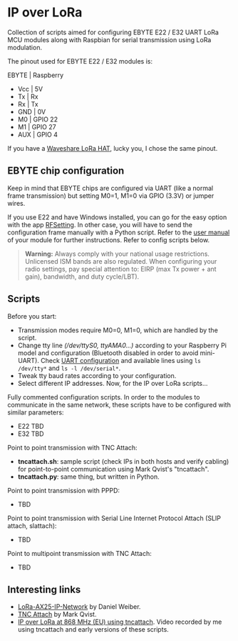 # IP over LoRa

Collection of scripts aimed for configuring EBYTE E22 / E32 UART LoRa MCU modules along with Raspbian for serial transmission using LoRa modulation.

The pinout used for EBYTE E22 / E32 modules is:

EBYTE | Raspberry
- Vcc |  5V
- Tx | Rx
- Rx | Tx
- GND | 0V
- M0 | GPIO 22
- M1 | GPIO 27
- AUX | GPIO 4
    
If you have a [Waveshare LoRa HAT](https://www.waveshare.com/wiki/SX1262_868M_LoRa_HAT), lucky you, I chose the same pinout.

## EBYTE chip configuration

Keep in mind that EBYTE chips are configured via UART (like a normal frame transmission) but setting M0=1, M1=0 via GPIO (3.3V) or jumper wires.

If you use E22 and have Windows installed, you can go for the easy option with the app [RFSetting](http://www.ebyte.com/en/pdf-down.aspx?id=1516). In other case, you will have to send the configuration frame manually with a Python script. Refer to the [user manual](http://www.ebyte.com/en/data-download.aspx) of your module for further instructions. Refer to config scripts below.

>**Warning:** Always comply with your national usage restrictions. Unlicensed ISM bands are also regulated. When configuring your radio settings, pay special attention to: EIRP (max Tx power + ant gain), bandwidth, and duty cycle/LBT).

## Scripts
Before you start:
- Transmission modes require M0=0, M1=0, which are handled by the script.
- Change tty line _(/dev/ttyS0, ttyAMA0...)_ according to your Raspberry Pi model and configuration (Bluetooth disabled in order to avoid mini-UART). Check [UART configuration](https://www.raspberrypi.org/documentation/configuration/uart.md) and available lines using `ls /dev/tty*` and `ls -l /dev/serial*`.
- Tweak tty baud rates according to your configuration.
- Select different IP addresses.
Now, for the IP over LoRa scripts...

Fully commented configuration scripts. In order to the modules to communicate in the same network, these scripts have to be configured with similar parameters:
- E22 TBD
- E32 TBD

Point to point transmission with TNC Attach:
- **tncattach.sh**: sample script (check IPs in both hosts and verify cabling) for point-to-point communication using Mark Qvist's "tncattach".
- **tncattach.py**: same thing, but written in Python.

Point to point transmission with PPPD:
- TBD

Point to point transmission with Serial Line Internet Protocol Attach (SLIP attach, slattach):
- TBD

Point to multipoint transmission with TNC Attach:
- TBD

## Interesting links
- [LoRa-AX25-IP-Network](https://github.com/dmahony/LoRa-AX25-IP-Network) by Daniel Weiber.
- [TNC Attach](https://github.com/markqvist/tncattach) by Mark Qvist.
- [IP over LoRa at 868 MHz (EU) using tncattach](https://asciinema.org/a/350743). Video recorded by me using tncattach and early versions of these scripts.
